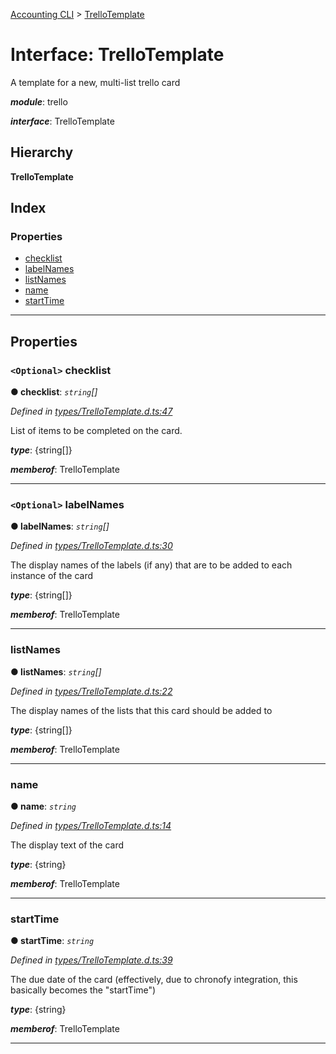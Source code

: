 [Accounting CLI](../README.md) > [TrelloTemplate](../interfaces/trellotemplate.md)

# Interface: TrelloTemplate

A template for a new, multi-list trello card

*__module__*: trello

*__interface__*: TrelloTemplate

## Hierarchy

**TrelloTemplate**

## Index

### Properties

* [checklist](trellotemplate.md#checklist)
* [labelNames](trellotemplate.md#labelnames)
* [listNames](trellotemplate.md#listnames)
* [name](trellotemplate.md#name)
* [startTime](trellotemplate.md#starttime)

---

## Properties

<a id="checklist"></a>

### `<Optional>` checklist

**● checklist**: *`string`[]*

*Defined in [types/TrelloTemplate.d.ts:47](https://github.com/daniellacosse/accounting-cli/blob/79da2fe/types/TrelloTemplate.d.ts#L47)*

List of items to be completed on the card.

*__type__*: {string\[\]}

*__memberof__*: TrelloTemplate

___
<a id="labelnames"></a>

### `<Optional>` labelNames

**● labelNames**: *`string`[]*

*Defined in [types/TrelloTemplate.d.ts:30](https://github.com/daniellacosse/accounting-cli/blob/79da2fe/types/TrelloTemplate.d.ts#L30)*

The display names of the labels (if any) that are to be added to each instance of the card

*__type__*: {string\[\]}

*__memberof__*: TrelloTemplate

___
<a id="listnames"></a>

###  listNames

**● listNames**: *`string`[]*

*Defined in [types/TrelloTemplate.d.ts:22](https://github.com/daniellacosse/accounting-cli/blob/79da2fe/types/TrelloTemplate.d.ts#L22)*

The display names of the lists that this card should be added to

*__type__*: {string\[\]}

*__memberof__*: TrelloTemplate

___
<a id="name"></a>

###  name

**● name**: *`string`*

*Defined in [types/TrelloTemplate.d.ts:14](https://github.com/daniellacosse/accounting-cli/blob/79da2fe/types/TrelloTemplate.d.ts#L14)*

The display text of the card

*__type__*: {string}

*__memberof__*: TrelloTemplate

___
<a id="starttime"></a>

###  startTime

**● startTime**: *`string`*

*Defined in [types/TrelloTemplate.d.ts:39](https://github.com/daniellacosse/accounting-cli/blob/79da2fe/types/TrelloTemplate.d.ts#L39)*

The due date of the card (effectively, due to chronofy integration, this basically becomes the "startTime")

*__type__*: {string}

*__memberof__*: TrelloTemplate

___

